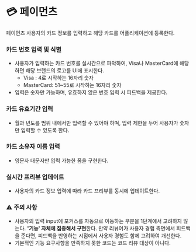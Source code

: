 # 💳 페이먼츠

페이먼츠 사용자의 카드 정보를 입력하고 해당 카드를 어플리케이션에 등록한다.

### 카드 번호 입력 및 식별

- 사용자가 입력하는 카드 번호를 실시간으로 파악하여, Visa나 MasterCard에 해당하면 해당 브랜드의 로고를 UI에 표시한다.
  - Visa : 4로 시작하는 16자리 숫자
  - MasterCard: 51~55로 시작하는 16자리 숫자
- 입력은 숫자만 가능하며, 유효하지 않은 번호 입력 시 피드백을 제공한다.

### 카드 유효기간 입력

- 월과 년도를 범위 내에서만 입력할 수 있어야 하며, 입력 제한을 두어 사용자가 숫자만 입력할 수 있도록 한다.

### 카드 소유자 이름 입력

- 영문자 대문자만 입력 가능한 폼을 구현한다.

### 실시간 프리뷰 업데이트

- 사용자의 카드 정보 입력에 따라 카드 프리뷰를 동시에 업데이트한다.

### ⚠️ 주의 사항

- 사용자의 입력 input에 포커스를 자동으로 이동하는 부분을 1단계에서 고려하지 않는다. **'기능' 자체에 집중해서 구현**한다. 만약 리뷰어가 사용자 경험 측면에서 피드백을 준다면, 피드백을 반영하는 시점에서 사용자 경험도 함께 고려하여 개선한다.
- 기본적인 기능 요구사항을 만족하지 못한 코드는 코드 리뷰 대상이 아니다.
